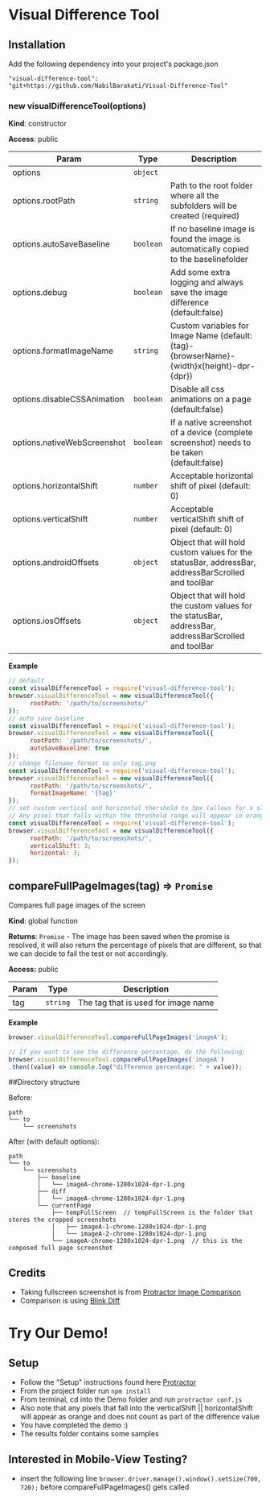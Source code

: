 Visual Difference Tool
======================

## Installation
Add the following dependency into your project's package.json

```shell
"visual-difference-tool": "git+https://github.com/NabilBarakati/Visual-Difference-Tool"
```

### new visualDifferenceTool(options)

**Kind**: constructor

**Access**: public

| Param | Type | Description |
| --- | --- | --- |
| options | <code>object</code> |  |
| options.rootPath | <code>string</code> | Path to the root folder where all the subfolders will be created (required) |
| options.autoSaveBaseline | <code>boolean</code> | If no baseline image is found the image is automatically copied to the baselinefolder |
| options.debug | <code>boolean</code> | Add some extra logging and always save the image difference (default:false) |
| options.formatImageName | <code>string</code> | Custom variables for Image Name (default:{tag}-{browserName}-{width}x{height}-dpr-{dpr}) |
| options.disableCSSAnimation | <code>boolean</code> | Disable all css animations on a page (default:false) |
| options.nativeWebScreenshot | <code>boolean</code> | If a native screenshot of a device (complete screenshot) needs to be taken (default:false) |
| options.horizontalShift | <code>number</code> | Acceptable horizontal shift of pixel (default: 0) |
| options.verticalShift | <code>number</code> | Acceptable verticalShift shift of pixel (default: 0) |
| options.androidOffsets | <code>object</code> | Object that will hold custom values for the statusBar, addressBar, addressBarScrolled and toolBar |
| options.iosOffsets | <code>object</code> | Object that will hold the custom values for the statusBar, addressBar, addressBarScrolled and toolBar |

**Example**
```js
// default
const visualDifferenceTool = require('visual-difference-tool');
browser.visualDifferenceTool = new visualDifferenceTool({
      rootPath: '/path/to/screenshots/'
});
// auto save baseline
const visualDifferenceTool = require('visual-difference-tool');
browser.visualDifferenceTool = new visualDifferenceTool({
      rootPath: '/path/to/screenshots/',
      autoSaveBaseline: true
});
// change filename format to only tag.png
const visualDifferenceTool = require('visual-difference-tool');
browser.visualDifferenceTool = new visualDifferenceTool({
      rootPath: '/path/to/screenshots/',
      formatImageName: '{tag}'
});
// set custom vertical and horizontal thershold to 3px (allows for a slight variance in pixel location between 2 pictures)
// Any pixel that falls within the threshold range will appear in orange instead of red
const visualDifferenceTool = require('visual-difference-tool');
browser.visualDifferenceTool = new visualDifferenceTool({
      rootPath: '/path/to/screenshots/',
      verticalShift: 3;
      horizontal: 3;
});
```

## compareFullPageImages(tag) ⇒ <code>Promise</code>
Compares full page images of the screen

**Kind**: global function

**Returns**: <code>Promise</code> - The image has been saved when the promise is resolved, it will also return the percentage of pixels that are different, so that we can decide to fail the test or not accordingly.

**Access:** public

| Param | Type | Description |
| --- | --- | --- |
| tag | <code>string</code> | The tag that is used for image name |

**Example**
```js
browser.visualDifferenceTool.compareFullPageImages('imageA');

// If you want to see the difference percentage, do the following:
browser.visualDifferenceTool.compareFullPageImages('imageA')
.then((value) => console.log("difference percentage: " + value));
```

##Directory structure

Before:
```text
path
└── to
    └── screenshots
```

After (with default options):
```text
path
└── to
    └── screenshots
        ├── baseline
        │   └── imageA-chrome-1280x1024-dpr-1.png
        ├── diff
        │   └── imageA-chrome-1280x1024-dpr-1.png
        └── currentPage
            ├── tempFullScreen  // tempFullScreen is the folder that stores the cropped screenshots
            │   ├── imageA-1-chrome-1280x1024-dpr-1.png
            |   └── imageA-2-chrome-1280x1024-dpr-1.png   
            └── imageA-chrome-1280x1024-dpr-1.png  // this is the composed full page screenshot
```
## Credits
- Taking fullscreen screenshot is from [Protractor Image Comparison](https://github.com/wswebcreation/protractor-image-comparison)
- Comparison is using [Blink Diff](http://yahoo.github.io/blink-diff/)

Try Our Demo!
======================

## Setup

- Follow the "Setup" instructions found here [Protractor](http://www.protractortest.org/#/)
- From the project folder run ``` npm install ```
- From terminal, cd into the Demo folder and run ```protractor conf.js ```
- Also note that any pixels that fall into the verticalShift || horizontalShift will appear as orange and does not count as part of the difference value
- You have completed the demo :)
- The results folder contains some samples
## Interested in Mobile-View Testing?
- insert the following line ``` browser.driver.manage().window().setSize(700, 720); ``` before compareFullPageImages() gets called
